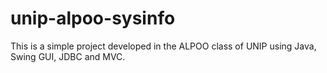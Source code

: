 # unip-alpoo-sysinfo
This is a simple project developed in the ALPOO class of UNIP using Java, Swing GUI, JDBC and MVC.
